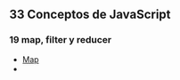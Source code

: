 ## 33 Conceptos de JavaScript

### 19 map, filter y reducer

<ul>
  <li><a href="./src/19-map_filter_reducer/map.js">Map</a></li>
  <li></li>
</ul>
